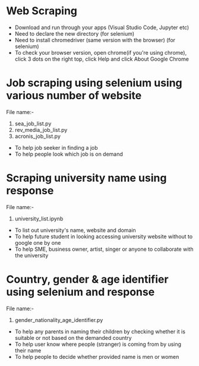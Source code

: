 # Web Scraping

* Download and run through your apps (Visual Studio Code, Jupyter etc)
* Need to declare the new directory (for selenium)
* Need to install chromedriver (same version with the browser) (for selenium)
* To check your browser version, open chrome(if you're using chrome), click 3 dots on the right top, click Help and click About Google Chrome

# Job scraping using selenium using various number of website #
File name:-

1. sea_job_list.py
2. rev_media_job_list.py
3. acronis_job_list.py

* To help job seeker in finding a job
* To help people look which job is on demand

# Scraping university name using response #

File name:-

1. university_list.ipynb

* To list out university's name, website and domain
* To help future student in looking accessing university website without to google one by one
* To help SME, business owner, artist, singer or anyone to collaborate with the university

# Country, gender & age identifier using selenium and response #

File name:-

1. gender_nationality_age_identifier.py

* To help any parents in naming their children by checking whether it is suitable or not based on the demanded country
* To help user know where people (stranger) is coming from by using their name
* To help people to decide whether provided name is men or women

